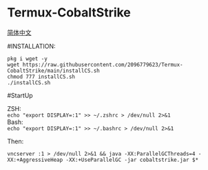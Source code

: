 # Termux-CobaltStrike


[简体中文](https://github.com/2096779623/termux-CobaltStrike/blob/main/READMECN.md)   


#INSTALLATION:




`pkg i wget -y`  
`wget https://raw.githubusercontent.com/2096779623/Termux-CobaltStrike/main/installCS.sh`  
`chmod 777 installCS.sh`  
`./installCS.sh`  



#StartUp  




ZSH:  
`echo "export DISPLAY=:1" >> ~/.zshrc > /dev/null 2>&1 `  
Bash:  
`echo "export DISPLAY=:1" >> ~/.bashrc > /dev/null 2>&1`  



Then:  



`vncserver :1 > /dev/null 2>&1 && java -XX:ParallelGCThreads=4 -XX:+AggressiveHeap -XX:+UseParallelGC -jar cobaltstrike.jar $*`
